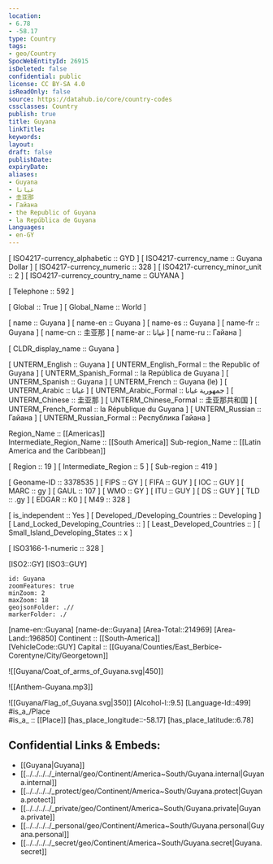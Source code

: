 ```yaml
---
location:
- 6.78
- -58.17
type: Country
tags:
- geo/Country
SpocWebEntityId: 26915
isDeleted: false
confidential: public
license: CC BY-SA 4.0
isReadOnly: false
source: https://datahub.io/core/country-codes
cssclasses: Country
publish: true
title: Guyana
linkTitle: 
keywords: 
layout: 
draft: false
publishDate: 
expiryDate: 
aliases:
- Guyana
- غيانا
- 圭亚那
- Гайана
- the Republic of Guyana
- la República de Guyana
Languages:
- en-GY
---
```



[	ISO4217-currency_alphabetic	 :: GYD ] 
[	ISO4217-currency_name	 :: Guyana Dollar ] 
[	ISO4217-currency_numeric	 :: 328 ] 
[	ISO4217-currency_minor_unit	 :: 2 ] 
[	ISO4217-currency_country_name	 :: GUYANA ] 

[	Telephone	 :: 592 ] 

[	Global	 :: True ] 
[	Global_Name	 :: World ] 

[	name	 :: Guyana ] 
[	name-en	 :: Guyana ] 
[	name-es	 :: Guyana ] 
[	name-fr	 :: Guyana ] 
[	name-cn	 :: 圭亚那 ] 
[	name-ar	 :: غيانا ] 
[	name-ru	 :: Гайана ] 

[	CLDR_display_name	 :: Guyana ] 

[	UNTERM_English	 :: Guyana ] 
[	UNTERM_English_Formal	 :: the Republic of Guyana ] 
[	UNTERM_Spanish_Formal	 :: la República de Guyana ] 
[	UNTERM_Spanish	 :: Guyana ] 
[	UNTERM_French	 :: Guyana (le) ] 
[	UNTERM_Arabic	 :: غيانا ] 
[	UNTERM_Arabic_Formal	 :: جمهورية غيانا ] 
[	UNTERM_Chinese	 :: 圭亚那 ] 
[	UNTERM_Chinese_Formal	 :: 圭亚那共和国 ] 
[	UNTERM_French_Formal	 :: la République du Guyana ] 
[	UNTERM_Russian	 :: Гайана ] 
[	UNTERM_Russian_Formal	 :: Республика Гайана ] 

Region_Name ::  [[Americas]]  
Intermediate_Region_Name ::  [[South America]] 
Sub-region_Name ::  [[Latin America and the Caribbean]] 

[	Region	 :: 19 ] 
[	Intermediate_Region	 :: 5 ] 
[	Sub-region	 :: 419 ] 

[	Geoname-ID	 :: 3378535 ] 
[	FIPS	 :: GY ] 
[	FIFA	 :: GUY ] 
[	IOC	 :: GUY ] 
[	MARC	 :: gy ] 
[	GAUL	 :: 107 ] 
[	WMO	 :: GY ] 
[	ITU	 :: GUY ] 
[	DS	 :: GUY ] 
[	TLD	 :: .gy ] 
[	EDGAR	 :: K0 ] 
[	M49	 :: 328 ] 

[	is_independent	 :: Yes ] 
[	Developed_/Developing_Countries	 :: Developing ] 
[	Land_Locked_Developing_Countries	 ::  ] 
[	Least_Developed_Countries	 ::  ] 
[	Small_Island_Developing_States	 :: x ] 

[	ISO3166-1-numeric	 :: 328 ] 



[ISO2::GY] 
[ISO3::GUY] 

```leaflet
id: Guyana
zoomFeatures: true 
minZoom: 2 
maxZoom: 18
geojsonFolder: .//
markerFolder: ./
```

[name-en::Guyana] 
[name-de::Guyana] 
[Area-Total::214969] 
[Area-Land::196850] 
Continent :: [[South-America]]  
[VehicleCode::GUY] 
Capital :: [[Guyana/Counties/East_Berbice-Corentyne/City/Georgetown]]  

![[Guyana/Coat_of_arms_of_Guyana.svg|450]] 

![[Anthem-Guyana.mp3]] 

![[Guyana/Flag_of_Guyana.svg|350]] 
[Alcohol-l::9.5] 
[Language-Id::499] 
#is_a_/Place  
#is_a_ :: [[Place]] 
[has_place_longitude::-58.17] 
[has_place_latitude::6.78] 



## Confidential Links & Embeds: 
- [[Guyana|Guyana]] 
- [[../../../../_internal/geo/Continent/America~South/Guyana.internal|Guyana.internal]] 
- [[../../../../_protect/geo/Continent/America~South/Guyana.protect|Guyana.protect]] 
- [[../../../../_private/geo/Continent/America~South/Guyana.private|Guyana.private]] 
- [[../../../../_personal/geo/Continent/America~South/Guyana.personal|Guyana.personal]] 
- [[../../../../_secret/geo/Continent/America~South/Guyana.secret|Guyana.secret]] 
